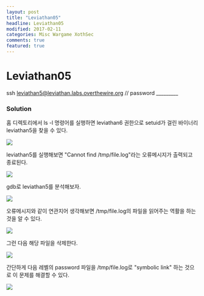 ```yaml
---
layout: post
title: "Leviathan05"
headline: Leviathan05
modified: 2017-02-11
categories: Misc Wargame XothSec
comments: true
featured: true
---
```


# Leviathan05
ssh leviathan5@leviathan.labs.overthewire.org // password _________

### Solution
홈 디렉토리에서 ls -l 명령어를 실행하면 leviathan6 권한으로 setuid가 걸린 바이너리 leviathan5을 찾을 수 있다.

<img src="{{ site.url }}/images/2017-02-11/Leviathan05_01.png" style="display: block; margin: auto;">

leviathan5를 실행해보면 "Cannot find /tmp/file.log"라는 오류메시지가 출력되고 종료된다.

<img src="{{ site.url }}/images/2017-02-11/Leviathan05_02.png" style="display: block; margin: auto;">

gdb로 leviathan5를 분석해보자.

<img src="{{ site.url }}/images/2017-02-11/Leviathan05_03.png" style="display: block; margin: auto;">

오류메시지와 같이 연관지어 생각해보면 /tmp/file.log의 파일을 읽어주는 역활을 하는 것을 알 수 있다.

<img src="{{ site.url }}/images/2017-02-11/Leviathan05_04.png" style="display: block; margin: auto;">

그런 다음 해당 파일을 삭제한다.

<img src="{{ site.url }}/images/2017-02-11/Leviathan05_05.png" style="display: block; margin: auto;">

간단하게 다음 레벨의 password 파일을 /tmp/file.log로 "symbolic link" 하는 것으로 이 문제를 해결할 수 있다.

<img src="{{ site.url }}/images/2017-02-11/Leviathan05_06.png" style="display: block; margin: auto;">
